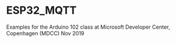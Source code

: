 # ESP32_MQTT
Examples for the Arduino 102 class at Microsoft Developer Center, Copenhagen (MDCC) Nov 2019

